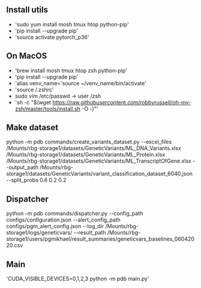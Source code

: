 ## Install  utils
- 'sudo yum install mosh tmux htop python-pip'
- 'pip install --upgrade pip'
- 'source activate pytorch_p36'

## On MacOS
- 'brew install mosh tmux htop zsh python-pip'
- 'pip install --upgrade pip'
- 'alias venv_name='source ~/venv_name/bin/activate'
- 'source /.zshrc'
- sudo vim /etc/passwd -> user /zsh
- 'sh -c "$(wget https://raw.githubusercontent.com/robbyrussell/oh-my-zsh/master/tools/install.sh -O -)"'

## Make dataset
python -m pdb commands/create_variants_dataset.py --excel_files /Mounts/rbg-storage1/datasets/GeneticVariants/ML_DNA_Variants.xlsx /Mounts/rbg-storage1/datasets/GeneticVariants/ML_Protein.xlsx /Mounts/rbg-storage1/datasets/GeneticVariants/ML_TranscriptOfGene.xlsx --output_path /Mounts/rbg-storage1/datasets/GeneticVariants/variant_classification_dataset_6040.json --split_probs 0.6 0.2 0.2

## Dispatcher
python -m pdb commands/dispatcher.py --config_path configs/configuration.json --alert_config_path configs/pgm_alert_config.json --log_dir /Mounts/rbg-storage1/logs/geneticvars/ --result_path /Mounts/rbg-storage1/users/pgmikhael/result_summaries/geneticvars_baselines_06042020.csv

## Main
'CUDA_VISIBLE_DEVICES=0,1,2,3 python -m pdb main.py'